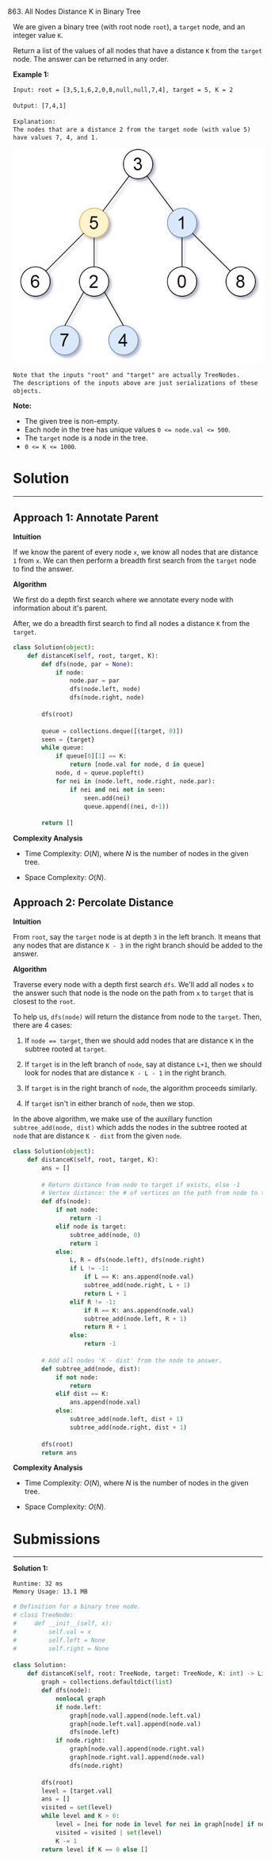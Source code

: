 863. All Nodes Distance K in Binary Tree

We are given a binary tree (with root node `root`), a `target` node, and an integer value `K`.

Return a list of the values of all nodes that have a distance `K` from the `target` node.  The answer can be returned in any order.

 

**Example 1:**
```
Input: root = [3,5,1,6,2,0,8,null,null,7,4], target = 5, K = 2

Output: [7,4,1]

Explanation: 
The nodes that are a distance 2 from the target node (with value 5)
have values 7, 4, and 1.
```
![863_sketch0.png](img/863_sketch0.png)
```
Note that the inputs "root" and "target" are actually TreeNodes.
The descriptions of the inputs above are just serializations of these objects.
```

**Note:**

* The given tree is non-empty.
* Each node in the tree has unique values `0 <= node.val <= 500`.
* The `target` node is a node in the tree.
* `0 <= K <= 1000`.

# Solution
---
## Approach 1: Annotate Parent
**Intuition**

If we know the parent of every node `x`, we know all nodes that are distance `1` from `x`. We can then perform a breadth first search from the `target` node to find the answer.

**Algorithm**

We first do a depth first search where we annotate every node with information about it's parent.

After, we do a breadth first search to find all nodes a distance `K` from the `target`.

```python
class Solution(object):
    def distanceK(self, root, target, K):
        def dfs(node, par = None):
            if node:
                node.par = par
                dfs(node.left, node)
                dfs(node.right, node)

        dfs(root)

        queue = collections.deque([(target, 0)])
        seen = {target}
        while queue:
            if queue[0][1] == K:
                return [node.val for node, d in queue]
            node, d = queue.popleft()
            for nei in (node.left, node.right, node.par):
                if nei and nei not in seen:
                    seen.add(nei)
                    queue.append((nei, d+1))

        return []
```

**Complexity Analysis**

* Time Complexity: $O(N)$, where $N$ is the number of nodes in the given tree.

* Space Complexity: $O(N)$.

## Approach 2: Percolate Distance
**Intuition**

From `root`, say the `target` node is at depth `3` in the left branch. It means that any nodes that are distance `K - 3` in the right branch should be added to the answer.

**Algorithm**

Traverse every node with a depth first search `dfs`. We'll add all nodes `x` to the answer such that node is the node on the path from `x` to `target` that is closest to the `root`.

To help us, `dfs(node)` will return the distance from node to the `target`. Then, there are 4 cases:

1. If `node == target`, then we should add nodes that are distance `K` in the subtree rooted at `target`.

1. If `target` is in the left branch of `node`, say at distance `L+1`, then we should look for nodes that are distance `K - L - 1` in the right branch.

1. If `target` is in the right branch of `node`, the algorithm proceeds similarly.

1. If `target` isn't in either branch of `node`, then we stop.

In the above algorithm, we make use of the auxillary function `subtree_add(node, dist)` which adds the nodes in the subtree rooted at `node` that are distance `K - dist` from the given `node`.

```python
class Solution(object):
    def distanceK(self, root, target, K):
        ans = []

        # Return distance from node to target if exists, else -1
        # Vertex distance: the # of vertices on the path from node to target
        def dfs(node):
            if not node:
                return -1
            elif node is target:
                subtree_add(node, 0)
                return 1
            else:
                L, R = dfs(node.left), dfs(node.right)
                if L != -1:
                    if L == K: ans.append(node.val)
                    subtree_add(node.right, L + 1)
                    return L + 1
                elif R != -1:
                    if R == K: ans.append(node.val)
                    subtree_add(node.left, R + 1)
                    return R + 1
                else:
                    return -1

        # Add all nodes 'K - dist' from the node to answer.
        def subtree_add(node, dist):
            if not node:
                return
            elif dist == K:
                ans.append(node.val)
            else:
                subtree_add(node.left, dist + 1)
                subtree_add(node.right, dist + 1)

        dfs(root)
        return ans
```

**Complexity Analysis**

* Time Complexity: $O(N)$, where $N$ is the number of nodes in the given tree.

* Space Complexity: $O(N)$.

# Submissions
---
**Solution 1:**
```
Runtime: 32 ms
Memory Usage: 13.1 MB
```
```python
# Definition for a binary tree node.
# class TreeNode:
#     def __init__(self, x):
#         self.val = x
#         self.left = None
#         self.right = None

class Solution:
    def distanceK(self, root: TreeNode, target: TreeNode, K: int) -> List[int]:
        graph = collections.defaultdict(list)
        def dfs(node):
            nonlocal graph
            if node.left:
                graph[node.val].append(node.left.val)
                graph[node.left.val].append(node.val)
                dfs(node.left)
            if node.right:
                graph[node.val].append(node.right.val)
                graph[node.right.val].append(node.val)
                dfs(node.right)
        
        dfs(root)
        level = [target.val]
        ans = []
        visited = set(level)
        while level and K > 0:
            level = [nei for node in level for nei in graph[node] if nei not in visited]
            visited = visited | set(level)
            K -= 1
        return level if K == 0 else []
```